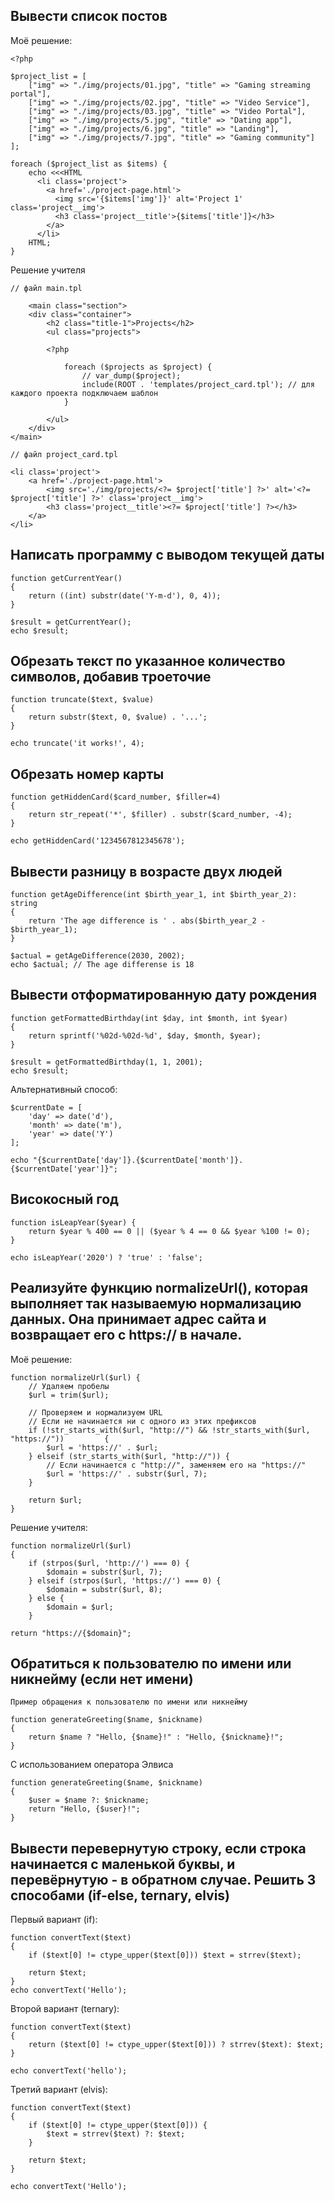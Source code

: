 ## Вывести список постов 

Моё решение:

    <?php
  
    $project_list = [
        ["img" => "./img/projects/01.jpg", "title" => "Gaming streaming portal"],
        ["img" => "./img/projects/02.jpg", "title" => "Video Service"],
        ["img" => "./img/projects/03.jpg", "title" => "Video Portal"],
        ["img" => "./img/projects/5.jpg", "title" => "Dating app"],
        ["img" => "./img/projects/6.jpg", "title" => "Landing"],
        ["img" => "./img/projects/7.jpg", "title" => "Gaming community"]
    ];

    foreach ($project_list as $items) {
        echo <<<HTML
          <li class='project'>
            <a href='./project-page.html'>
              <img src='{$items['img']}' alt='Project 1' class='project__img'>
              <h3 class='project__title'>{$items['title']}</h3>
            </a>
          </li>
        HTML;
    }

Решение учителя 

    // файл main.tpl

        <main class="section">
        <div class="container">
            <h2 class="title-1">Projects</h2>
            <ul class="projects">

            <?php

                foreach ($projects as $project) {
                    // var_dump($project);
                    include(ROOT . 'templates/project_card.tpl'); // для каждого проекта подключаем шаблон
                }

            </ul>
        </div>
    </main>

    // файл project_card.tpl

    <li class='project'>
        <a href='./project-page.html'>
            <img src='./img/projects/<?= $project['title'] ?>' alt='<?= $project['title'] ?>' class='project__img'>
            <h3 class='project__title'><?= $project['title'] ?></h3>
        </a>
    </li>


## Написать программу с выводом текущей даты

    function getCurrentYear()
    {
        return ((int) substr(date('Y-m-d'), 0, 4));
    }

    $result = getCurrentYear();
    echo $result;

## Обрезать текст по указанное количество символов, добавив троеточие

    function truncate($text, $value)
    {
        return substr($text, 0, $value) . '...';
    }
    
    echo truncate('it works!', 4);

## Обрезать номер карты

    function getHiddenCard($card_number, $filler=4)
    {
        return str_repeat('*', $filler) . substr($card_number, -4);
    }

    echo getHiddenCard('1234567812345678');

## Вывести разницу в возрасте двух людей

    function getAgeDifference(int $birth_year_1, int $birth_year_2): string
    {
        return 'The age difference is ' . abs($birth_year_2 - $birth_year_1);
    }
    
    $actual = getAgeDifference(2030, 2002);
    echo $actual; // The age differense is 18

## Вывести отформатированную дату рождения

    function getFormattedBirthday(int $day, int $month, int $year)
    {
        return sprintf('%02d-%02d-%d', $day, $month, $year);
    }
    
    $result = getFormattedBirthday(1, 1, 2001);
    echo $result;

Альтернативный способ:

    $currentDate = [
        'day' => date('d'),
        'month' => date('m'),
        'year' => date('Y')
    ];

    echo "{$currentDate['day']}.{$currentDate['month']}.{$currentDate['year']}";


## Високосный год

    function isLeapYear($year) {
        return $year % 400 == 0 || ($year % 4 == 0 && $year %100 != 0);
    }
    
    echo isLeapYear('2020') ? 'true' : 'false';

## Реализуйте функцию normalizeUrl(), которая выполняет так называемую нормализацию данных. Она принимает адрес сайта и возвращает его с https:// в начале.

Моё решение:

    function normalizeUrl($url) {
        // Удаляем пробелы
        $url = trim($url);

        // Проверяем и нормализуем URL
        // Если не начинается ни с одного из этих префиксов
        if (!str_starts_with($url, "http://") && !str_starts_with($url, "https://"))         {
            $url = 'https://' . $url;
        } elseif (str_starts_with($url, "http://")) {
            // Если начинается с "http://", заменяем его на "https://"
            $url = 'https://' . substr($url, 7);
        }

        return $url;
    }

Решение учителя:

    function normalizeUrl($url)
    {
        if (strpos($url, 'http://') === 0) {
            $domain = substr($url, 7);
        } elseif (strpos($url, 'https://') === 0) {
            $domain = substr($url, 8);
        } else {
            $domain = $url;
        }

    return "https://{$domain}";

## Обратиться к пользователю по имени или никнейму (если нет имени)

    Пример обращения к пользователю по имени или никнейму

    function generateGreeting($name, $nickname)
    {
        return $name ? "Hello, {$name}!" : "Hello, {$nickname}!";
    }

С использованием оператора Элвиса

    function generateGreeting($name, $nickname)
    {
        $user = $name ?: $nickname;
        return "Hello, {$user}!";
    }

## Вывести перевернутую строку, если строка начинается с маленькой буквы, и перевёрнутую - в обратном случае. Решить 3 способами (if-else, ternary, elvis)

Первый вариант (if):

    function convertText($text)
    {
        if ($text[0] != ctype_upper($text[0])) $text = strrev($text);
    
        return $text;
    }
    echo convertText('Hello');

Второй вариант (ternary):

    function convertText($text)
    {
        return ($text[0] != ctype_upper($text[0])) ? strrev($text): $text; 
    }
    
    echo convertText('hello');

Третий вариант (elvis):

    function convertText($text)
    {
        if ($text[0] != ctype_upper($text[0])) {
            $text = strrev($text) ?: $text; 
        }
    
        return $text;
    }
    
    echo convertText('Hello');
